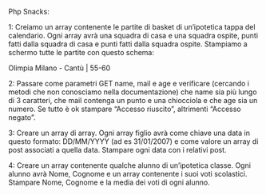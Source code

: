 Php Snacks:

1: Creiamo un array contenente le partite di basket di un’ipotetica tappa del
calendario. Ogni array avrà una squadra di casa e una squadra ospite, punti fatti
dalla squadra di casa e punti fatti dalla squadra ospite.
Stampiamo a schermo tutte le partite con questo schema:

Olimpia Milano - Cantù | 55-60

2: Passare come parametri GET name, mail e age e verificare (cercando i metodi
che non conosciamo nella documentazione) che name sia più lungo di 3 caratteri,
che mail contenga un punto e una chiocciola e che age sia un numero.
Se tutto è ok stampare “Accesso riuscito”, altrimenti “Accesso negato”.

3: Creare un array di array.
Ogni array figlio avrà come chiave una data in questo formato: DD/MM/YYYY
(ad es 31/01/2007) e come valore un array di post associati a quella data.
Stampare ogni data con i relativi post.

4: Creare un array contenente qualche alunno di un’ipotetica classe. Ogni alunno
avrà Nome, Cognome e un array contenente i suoi voti scolastici.
Stampare Nome, Cognome e la media dei voti di ogni alunno.
